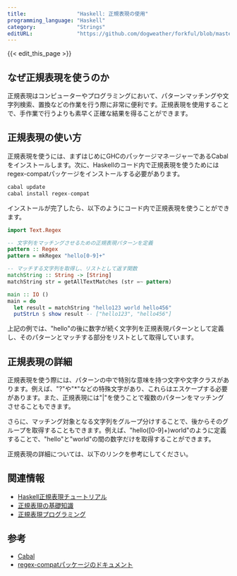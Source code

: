 ```yaml
---
title:                "Haskell: 正規表現の使用"
programming_language: "Haskell"
category:             "Strings"
editURL:              "https://github.com/dogweather/forkful/blob/master/content/ja/haskell/using-regular-expressions.md"
---
```


{{< edit_this_page >}}

## なぜ正規表現を使うのか

正規表現はコンピューターやプログラミングにおいて、パターンマッチングや文字列検索、置換などの作業を行う際に非常に便利です。正規表現を使用することで、手作業で行うよりも素早く正確な結果を得ることができます。

## 正規表現の使い方

正規表現を使うには、まずはじめにGHCのパッケージマネージャーであるCabalをインストールします。次に、Haskellのコード内で正規表現を使うためにはregex-compatパッケージをインストールする必要があります。

```Haskell
cabal update
cabal install regex-compat
```

インストールが完了したら、以下のようにコード内で正規表現を使うことができます。

```Haskell
import Text.Regex

-- 文字列をマッチングさせるための正規表現パターンを定義
pattern :: Regex
pattern = mkRegex "hello[0-9]+"

-- マッチする文字列を取得し、リストとして返す関数
matchString :: String -> [String]
matchString str = getAllTextMatches (str =~ pattern)

main :: IO ()
main = do
  let result = matchString "hello123 world hello456"
  putStrLn $ show result -- ["hello123", "hello456"]
```

上記の例では、"hello"の後に数字が続く文字列を正規表現パターンとして定義し、そのパターンとマッチする部分をリストとして取得しています。

## 正規表現の詳細

正規表現を使う際には、パターンの中で特別な意味を持つ文字や文字クラスがあります。例えば、"?"や"*"などの特殊文字があり、これらはエスケープする必要があります。また、正規表現には"|"を使うことで複数のパターンをマッチングさせることもできます。

さらに、マッチング対象となる文字列をグループ分けすることで、後からそのグループを取得することもできます。例えば、"hello([0-9]+)world"のように定義することで、"hello"と"world"の間の数字だけを取得することができます。

正規表現の詳細については、以下のリンクを参考にしてください。

## 関連情報

- [Haskell正規表現チュートリアル](https://qiita.com/7shi/items/145f123961b073be3a6f)
- [正規表現の基礎知識](https://www.atmarkit.co.jp/ait/articles/2103/10/news015.html)
- [正規表現プログラミング](https://www.geocities.jp/m_hiroi/func/prog/re.html)

## 参考

- [Cabal](https://www.haskell.org/cabal/)
- [regex-compatパッケージのドキュメント](https://hackage.haskell.org/package/regex-compat-0.95.2/docs/Text-Regex-Compat.html)